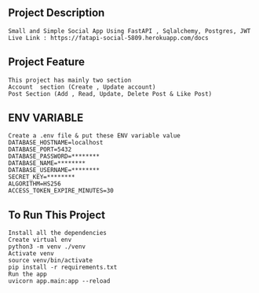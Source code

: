 ## Project  Description
	Small and Simple Social App Using FastAPI , Sqlalchemy, Postgres, JWT
	Live Link : https://fatapi-social-5809.herokuapp.com/docs

## Project Feature
	This project has mainly two section
	Account  section (Create , Update account)
	Post Section (Add , Read, Update, Delete Post & Like Post)

## ENV VARIABLE
	Create a .env file & put these ENV variable value
	DATABASE_HOSTNAME=localhost
	DATABASE_PORT=5432
	DATABASE_PASSWORD=********
	DATABASE_NAME=********
	DATABASE_USERNAME=********
	SECRET_KEY=********
	ALGORITHM=HS256
	ACCESS_TOKEN_EXPIRE_MINUTES=30

## To Run This Project
	Install all the dependencies  
	Create virtual env 
	python3 -m venv ./venv
	Activate venv 
	source venv/bin/activate
	pip install -r requirements.txt
	Run the app 
	uvicorn app.main:app --reload